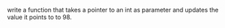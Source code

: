 write a function that takes a pointer to an int as parameter and updates the value it points to to 98.
